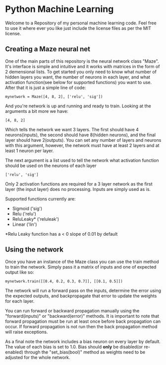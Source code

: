 # Python Machine Learning

Welcome to a Repository of my personal machine learning code. Feel free to use it where ever you like just include the license files as per the MIT license.



## Creating a Maze neural net

One of the main parts of this repository is the neural network class "Maze". It's interface is simple and intuitive and it works with matrices in the form of 2 demensional lists. To get started you only need to know what number of hidden layers you want, the number of neurons in each layer, and what activation function(see below for supported functions) you want to use. After that it is just a simple line of code:

```
mynetwork = Maze([4, 8, 2], ['relu', 'sig'])
```

And you're network is up and running and ready to train. Looking at the arguments a bit more we have:

```
[4, 8, 2]
```

Which tells the network we want 3 layers. The first should have 4 neurons(inputs), the second should have 8(hidden neurons), and the final layer should have 2(outputs). You can set any number of layers and neurons with this argument, however, the network must have at least 2 layers and at least 1 neuron per layer.

The next argument is a list used to tell the network what activation function should be used on the neurons of each layer

```
['relu', 'sig']
```

Only 2 activation functions are required for a 3 layer network as the first layer (the input layer) does no processing. Inputs are simply used as is.

Supported functions currently are:

- Sigmoid    ('sig')
- Relu       ('relu')
- ReluLeaky*  ('reluleak')
- Linear     ('lin')

*Relu Leaky function has a < 0 slope of 0.01 by default

## Using the network

Once you have an instance of the Maze class you can use the train method to train the network. Simply pass it a matrix of inputs and one of expected output like so:

```
mynetwork.train([[0.4, 0.2, 0.3, 0.7]], [[0.1, 0.5]])
```

The network will run a forward pass on the inputs, determine the error using the expected outputs, and backpropagate that error to update the weights for each layer.

You can run forward or backward propagation manually using the "forward(inputs)" or "backward(error)" methods. It is important to note that forward propagation must be run at least once before back propagation can occur. If forward propagation is not run then the back propagation method will raise exceptions.

As a final note the network includes a bias neuron on every layer by default. The value of each bias is set to 1.0. Bias should **only** be disabled(or re-enabled) through the "set_bias(bool)" method as weights need to be adjusted for the whole network.


